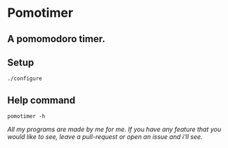 # Pomotimer
## A pomomodoro timer.

## Setup
```console
./configure
```

## Help command
```console
pomotimer -h
```
*All my programs are made by me for me. If you have any feature that you would like to see, leave a pull-request or open an issue and i'll see.*
